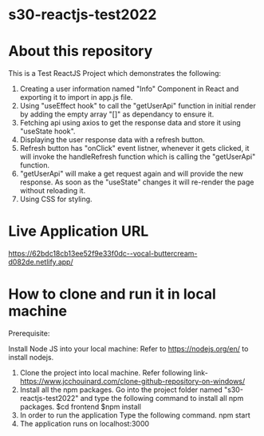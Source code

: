 # s30-reactjs-test2022

# About this repository

This is a Test ReactJS Project which demonstrates the following:

1) Creating a user information named "Info" Component in React and exporting it to import in app.js file.
2) Using "useEffect hook" to call the "getUserApi" function in initial render by adding the empty array "[]" as dependancy to ensure it. 
3) Fetching api using axios to get the response data and store it using "useState hook".
4) Displaying the user response data with a refresh button.
5) Refresh button has "onClick" event listner, whenever it gets clicked, it will invoke the handleRefresh function which is calling the "getUserApi" function.
6) "getUserApi" will make a get request again and will provide the new response. As soon as the "useState" changes it will re-render the page without reloading it.
7) Using CSS for styling.

# Live Application URL

https://62bdc18cb13ee52f9e33f0dc--vocal-buttercream-d082de.netlify.app/

# How to clone and run it in local machine

Prerequisite:

Install Node JS into your local machine:
    Refer to https://nodejs.org/en/ to install nodejs.

1) Clone the project into local machine.
    Refer following link- https://www.jcchouinard.com/clone-github-repository-on-windows/
2) Install all the npm packages. Go into the project folder named "s30-reactjs-test2022" and type the following command to install all npm packages.
    $cd frontend
    $npm install
3) In order to run the application Type the following command.
    npm start
4) The application runs on localhost:3000
